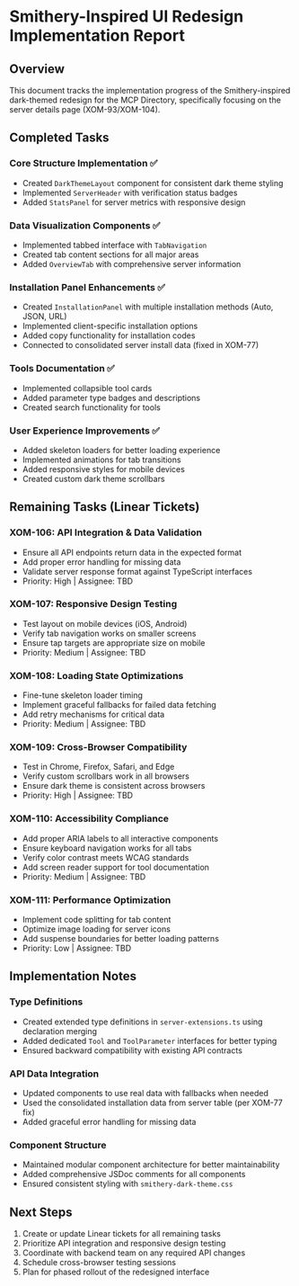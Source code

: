 # Smithery-Inspired UI Redesign Implementation Report

## Overview
This document tracks the implementation progress of the Smithery-inspired dark-themed redesign for the MCP Directory, specifically focusing on the server details page (XOM-93/XOM-104).

## Completed Tasks

### Core Structure Implementation ✅
- Created `DarkThemeLayout` component for consistent dark theme styling
- Implemented `ServerHeader` with verification status badges
- Added `StatsPanel` for server metrics with responsive design

### Data Visualization Components ✅
- Implemented tabbed interface with `TabNavigation`
- Created tab content sections for all major areas
- Added `OverviewTab` with comprehensive server information

### Installation Panel Enhancements ✅
- Created `InstallationPanel` with multiple installation methods (Auto, JSON, URL)
- Implemented client-specific installation options
- Added copy functionality for installation codes
- Connected to consolidated server install data (fixed in XOM-77)

### Tools Documentation ✅
- Implemented collapsible tool cards 
- Added parameter type badges and descriptions
- Created search functionality for tools

### User Experience Improvements ✅
- Added skeleton loaders for better loading experience
- Implemented animations for tab transitions
- Added responsive styles for mobile devices
- Created custom dark theme scrollbars

## Remaining Tasks (Linear Tickets)

### XOM-106: API Integration & Data Validation
- Ensure all API endpoints return data in the expected format
- Add proper error handling for missing data
- Validate server response format against TypeScript interfaces
- Priority: High | Assignee: TBD

### XOM-107: Responsive Design Testing
- Test layout on mobile devices (iOS, Android)
- Verify tab navigation works on smaller screens
- Ensure tap targets are appropriate size on mobile
- Priority: Medium | Assignee: TBD

### XOM-108: Loading State Optimizations
- Fine-tune skeleton loader timing
- Implement graceful fallbacks for failed data fetching
- Add retry mechanisms for critical data
- Priority: Medium | Assignee: TBD

### XOM-109: Cross-Browser Compatibility
- Test in Chrome, Firefox, Safari, and Edge
- Verify custom scrollbars work in all browsers
- Ensure dark theme is consistent across browsers
- Priority: High | Assignee: TBD

### XOM-110: Accessibility Compliance
- Add proper ARIA labels to all interactive components
- Ensure keyboard navigation works for all tabs
- Verify color contrast meets WCAG standards
- Add screen reader support for tool documentation
- Priority: Medium | Assignee: TBD

### XOM-111: Performance Optimization
- Implement code splitting for tab content
- Optimize image loading for server icons
- Add suspense boundaries for better loading patterns
- Priority: Low | Assignee: TBD

## Implementation Notes

### Type Definitions
- Created extended type definitions in `server-extensions.ts` using declaration merging
- Added dedicated `Tool` and `ToolParameter` interfaces for better typing
- Ensured backward compatibility with existing API contracts

### API Data Integration
- Updated components to use real data with fallbacks when needed
- Used the consolidated installation data from server table (per XOM-77 fix)
- Added graceful error handling for missing data

### Component Structure
- Maintained modular component architecture for better maintainability
- Added comprehensive JSDoc comments for all components
- Ensured consistent styling with `smithery-dark-theme.css`

## Next Steps
1. Create or update Linear tickets for all remaining tasks
2. Prioritize API integration and responsive design testing
3. Coordinate with backend team on any required API changes
4. Schedule cross-browser testing sessions
5. Plan for phased rollout of the redesigned interface
